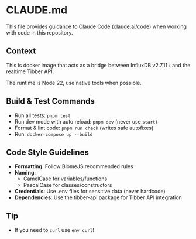 # CLAUDE.md

This file provides guidance to Claude Code (claude.ai/code) when working with code in this repository. 

## Context
This is docker image that acts as a bridge between InfluxDB v2.7.11+ and the realtime Tibber API. 

The runtime is Node 22, use native tools when possible.

## Build & Test Commands
- Run all tests: `pnpm test`
- Run dev mode with auto reload: `pnpm dev` (never use `start`)
- Format & lint code: `pnpm run check` (writes safe autofixes)
- Run: `docker-compose up --build`

## Code Style Guidelines
- **Formatting**: Follow BiomeJS recommended rules
- **Naming**: 
  - CamelCase for variables/functions
  - PascalCase for classes/constructors
- **Credentials**: Use .env files for sensitive data (never hardcode)
- **Dependencies**: Use the tibber-api package for Tibber API integration

## Tip
- If you need to `curl` use `env curl`!